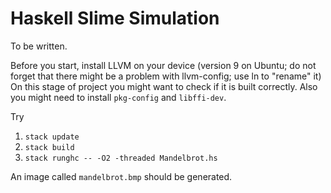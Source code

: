 # Haskell Slime Simulation
To be written.

Before you start, install LLVM on your device (version 9 on Ubuntu; do not forget that there might be a problem with llvm-config; use ln to "rename" it)
On this stage of project you might want to check if it is built correctly.
Also you might need to install `pkg-config` and `libffi-dev`. 

Try
1. `stack update`
2. `stack build`
3. `stack runghc -- -O2 -threaded Mandelbrot.hs`

An image called `mandelbrot.bmp` should be generated. 